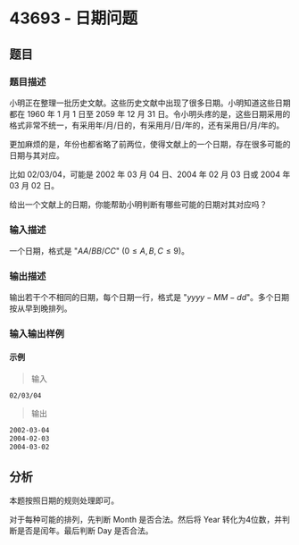 # 43693 - 日期问题

## 题目

### 题目描述

小明正在整理一批历史文献。这些历史文献中出现了很多日期。小明知道这些日期都在 1960 年 1 月 1 日至 2059 年 12 月 31 日。令小明头疼的是，这些日期采用的格式非常不统一，有采用年/月/日的，有采用月/日/年的，还有采用日/月/年的。

更加麻烦的是，年份也都省略了前两位，使得文献上的一个日期，存在很多可能的日期与其对应。

比如 02/03/04，可能是 2002 年 03 月 04 日、2004 年 02 月 03 日或 2004 年 03 月 02 日。

给出一个文献上的日期，你能帮助小明判断有哪些可能的日期对其对应吗？

### 输入描述

一个日期，格式是 "$AA/BB/CC$" ($0  \leq  A, B, C  \leq  9$)。

### 输出描述

输出若干个不相同的日期，每个日期一行，格式是 "$yyyy-MM-dd$"。多个日期按从早到晚排列。

### 输入输出样例

#### 示例

> 输入

```txt
02/03/04
```

> 输出

```txt
2002-03-04
2004-02-03
2004-03-02
```

## 分析

本题按照日期的规则处理即可。

对于每种可能的排列，先判断 Month 是否合法。然后将 Year 转化为4位数，并判断是否是闰年。最后判断 Day 是否合法。
